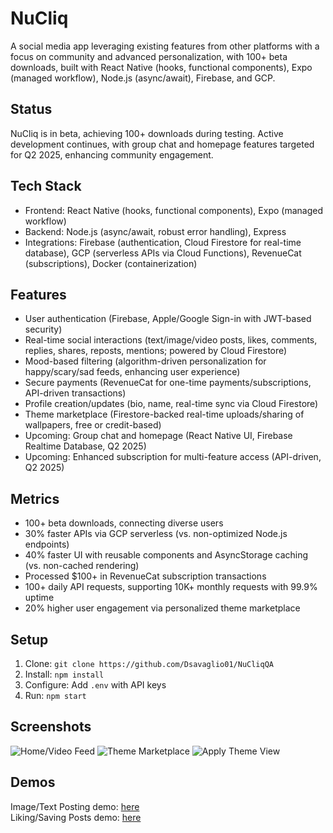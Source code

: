 # NuCliq
A social media app leveraging existing features from other platforms with a focus on community and advanced personalization, with 100+ beta downloads, built with React Native (hooks, functional components), Expo (managed workflow), Node.js (async/await), Firebase, and GCP.

## Status
NuCliq is in beta, achieving 100+ downloads during testing. Active development continues, with group chat and homepage features targeted for Q2 2025, enhancing community engagement.

## Tech Stack
- Frontend: React Native (hooks, functional components), Expo (managed workflow)
- Backend: Node.js (async/await, robust error handling), Express
- Integrations: Firebase (authentication, Cloud Firestore for real-time database), GCP (serverless APIs via Cloud Functions), RevenueCat (subscriptions), Docker (containerization)

## Features
- User authentication (Firebase, Apple/Google Sign-in with JWT-based security)
- Real-time social interactions (text/image/video posts, likes, comments, replies, shares, reposts, mentions; powered by Cloud Firestore)
- Mood-based filtering (algorithm-driven personalization for happy/scary/sad feeds, enhancing user experience)
- Secure payments (RevenueCat for one-time payments/subscriptions, API-driven transactions)
- Profile creation/updates (bio, name, real-time sync via Cloud Firestore)
- Theme marketplace (Firestore-backed real-time uploads/sharing of wallpapers, free or credit-based)
- Upcoming: Group chat and homepage (React Native UI, Firebase Realtime Database, Q2 2025)
- Upcoming: Enhanced subscription for multi-feature access (API-driven, Q2 2025)

## Metrics
- 100+ beta downloads, connecting diverse users
- 30% faster APIs via GCP serverless (vs. non-optimized Node.js endpoints)
- 40% faster UI with reusable components and AsyncStorage caching (vs. non-cached rendering)
- Processed $100+ in RevenueCat subscription transactions
- 100+ daily API requests, supporting 10K+ monthly requests with 99.9% uptime
- 20% higher user engagement via personalized theme marketplace

## Setup
1. Clone: `git clone https://github.com/Dsavaglio01/NuCliqQA`
2. Install: `npm install`
3. Configure: Add `.env` with API keys
4. Run: `npm start`

## Screenshots
![Home/Video Feed](https://imgur.com/gallery/home-video-feed-75jdb51)
![Theme Marketplace](https://imgur.com/gallery/theme-marketplace-yzi6Ua2)
![Apply Theme View](https://imgur.com/gallery/apply-theme-EOkcbhC)

## Demos
Image/Text Posting demo: [here](https://drive.google.com/file/d/1Npwm9BXX3IhD2UDUSrZ-rdpjJBnlrnMy/view?usp=drive_link) <br/>
Liking/Saving Posts demo: [here](https://drive.google.com/file/d/1jV3dXp4XV_srjggivZ8nWi1w7WX-aVQT/view?usp=drive_link)
